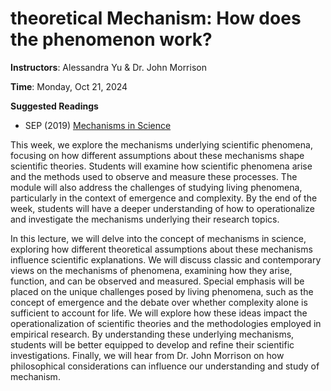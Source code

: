 # **theoretical** Mechanism: How does the phenomenon work?

**Instructors**: Alessandra Yu & Dr. John Morrison   

**Time**: Monday, Oct 21, 2024      

**Suggested Readings**      
- SEP (2019) [Mechanisms in Science](https://plato.stanford.edu/entries/science-mechanisms/)

This week, we explore the mechanisms underlying scientific phenomena, focusing on how different assumptions about these mechanisms shape scientific theories. Students will examine how scientific phenomena arise and the methods used to observe and measure these processes. The module will also address the challenges of studying living phenomena, particularly in the context of emergence and complexity. By the end of the week, students will have a deeper understanding of how to operationalize and investigate the mechanisms underlying their research topics.

In this lecture, we will delve into the concept of mechanisms in science, exploring how different theoretical assumptions about these mechanisms influence scientific explanations. We will discuss classic and contemporary views on the mechanisms of phenomena, examining how they arise, function, and can be observed and measured. Special emphasis will be placed on the unique challenges posed by living phenomena, such as the concept of emergence and the debate over whether complexity alone is sufficient to account for life. We will explore how these ideas impact the operationalization of scientific theories and the methodologies employed in empirical research. By understanding these underlying mechanisms, students will be better equipped to develop and refine their scientific investigations. Finally, we will hear from Dr. John Morrison on how philosophical considerations can influence our understanding and study of mechanism. 